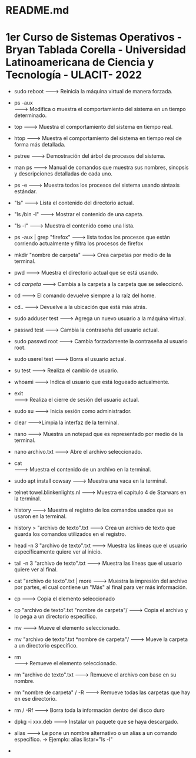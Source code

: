 # README.md
# 1er Curso de Sistemas Operativos - Bryan Tablada Corella - Universidad Latinoamericana de Ciencia y Tecnología - ULACIT- 2022

- sudo reboot 
  ---> Reinicia la máquina virtual de manera forzada.

- ps -aux  
  ---> Modifica o muestra el comportamiento del sistema en un tiempo determinado.

- top 
  ---> Muestra el comportamiento del sistema en tiempo real.

- htop 
  ---> Muestra el comportamiento del sistema en tiempo real de forma más detallada.

- pstree 
  ---> Demostración del árbol de procesos del sistema.

- man ps 
  ---> Manual de comandos que muestra sus nombres, sinopsis y descripciones detalladas de cada uno.

- ps -e 
  ---> Muestra todos los procesos del sistema usando sintaxis estándar.

- "ls" 
  ---> Lista el contenido del directorio actual.

- "ls /bin -l"
  ---> Mostrar el contenido de una capeta.

- "ls -l" 
  ---> Muestra el contenido como una lista.

- ps -aux | grep "firefox" 
  ---> lista todos los procesos que están corriendo actualmente y filtra los procesos de firefox

- mkdir "nombre de carpeta" 
  ---> Crea carpetas por medio de la terminal.

- pwd 
  ---> Muestra el directorio actual que se está usando.

- cd *carpeta* 
  ---> Cambia a la carpeta a la carpeta que se seleccionó.

- cd
  ---> El comando devuelve siempre a la raíz del home.

- cd..
  ---> Devuelve a la ubicación que está más atrás.

- sudo adduser test 
  ---> Agrega un nuevo usuario a la máquina virtual.

- passwd test
  ---> Cambia la contraseña del usuario actual.

- sudo passwd root 
  ---> Cambia forzadamente la contraseña al usuario root.

- sudo userel test 
  ---> Borra el usuario actual.

- su test 
  ---> Realiza el cambio de usuario.

- whoami 
  ---> Indica el usuario que está logueado actualmente.

- exit  
  ---> Realiza el cierre de sesión del usuario actual.

- sudo su 
  ---> Inicia sesión como administrador.

- clear
  --->Limpia la interfaz de la terminal.

- nano 
  ---> Muestra un notepad que es representado por medio de la terminal.

- nano archivo.txt 
  ---> Abre el archivo seleccionado.

- cat  
  ---> Muestra el contenido de un archivo en la terminal.

- sudo apt install cowsay 
  ---> Muestra una vaca en la terminal.

- telnet towel.blinkenlights.nl 
  ---> Muestra el capítulo 4 de Starwars en la terminal.

- history 
  ---> Muestra el registro de los comandos usados que se usaron en la terminal.

- history > "archivo de texto".txt 
  ---> Crea un archivo de texto que guarda los comandos utilizados en el registro.

- head -n 3 "archivo de texto".txt 
  ---> Muestra las líneas que el usuario específicamente quiere ver al inicio. 

- tail -n 3 "archivo de texto".txt 
  ---> Muestra las líneas que el usuario quiere ver al final.

- cat "archivo de texto".txt | more 
  ---> Muestra la impresión del archivo por partes, el cual contiene un "Más" al final para ver más información.

- cp 
  ---> Copia el elemento seleccionado

- cp "archivo de texto".txt "nombre de carpeta"/ 
  ---> Copia el archivo y lo pega a un directorio específico.

- mv 
  ---> Mueve el elemento seleccionado.

- mv "archivo de texto".txt *nombre de carpeta"/ 
  ---> Mueve la carpeta a un directorio específico.

- rm  
  ---> Remueve el elemento seleccionado.

- rm "archivo de texto".txt 
  ---> Remueve el archivo con base en su nombre.

- rm "nombre de carpeta" / -R 
  ---> Remueve todas las carpetas que hay en ese directorio.

- rm / -Rf 
 ---> Borra toda la información dentro del disco duro
 
- dpkg -i xxx.deb 
  ---> Instalar un paquete que se haya descargado.

- alias 
  ---> Le pone un nombre alternativo o un alias a un comando específico.
  -> Ejemplo: alias listar="ls -l"

- 
